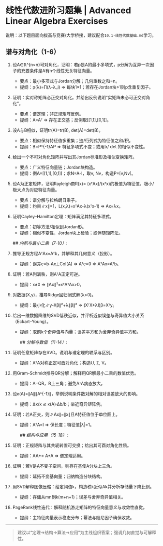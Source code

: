 # 线性代数进阶习题集 | Advanced Linear Algebra Exercises

说明：以下题目面向拔高与竞赛/大学桥接，建议配合`10.1-线性代数基础.md`学习。

## 谱与对角化（1-6）

1) 设A∈ℝ^{n×n}可对角化，证明：若p是A的最小多项式，p分解为互异一次因子的充要条件是A有n个线性无关特征向量。

   - 要点：最小多项式与Jordan分解；几何重数之和=n。
   - 提纲：p(λ)=∏(λ-λ_i) ⇒ 每块1×1；若存在Jordan块>1则p含重复因子。

2) 证明：实对称矩阵必正交对角化。并给出反例说明“实矩阵未必可正交对角化”。

   - 要点：谱定理；非正规矩阵反例。
   - 提纲：A=Aᵀ ⇒ 存在正交基；反例取[[1,1],[0,1]]。

3) 设A与B相似，证明tr(A)=tr(B), det(A)=det(B)。

   - 要点：相似保持特征值多重集；迹/行列式为特征值之和/积。
   - 提纲：B=P^{-1}AP ⇒ 特征多项式不变；或用tr/ det 的相似不变性。

4) 给出一个不可对角化矩阵并写出其Jordan标准形及相似变换矩阵。

   - 要点：广义特征向量链；Jordan块构造。
   - 提纲：例A=[[1,1],[0,1]]；求N=A-I，取v, Nv，构造P=[v,Nv]。

5) 设A为正定矩阵，证明Rayleigh商R(x)= (xᵀAx)/(xᵀx)的极值为特征值，极小/极大点为对应特征向量。

   - 要点：谱分解与拉格朗日乘子。
   - 提纲：约束∥x∥=1，L(x,λ)=xᵀAx-λ(xᵀx-1) ⇒ Ax=λx。

6) 证明Cayley–Hamilton定理：矩阵满足其特征多项式。

   - 要点：初等方法/相似到Jordan形。
   - 提纲：相似不变性，Jordan块上检验；或伴随矩阵法。

   *## 内积与最小二乘（7-10）*:

7) 推导正规方程AᵀAx=Aᵀb，并解释其几何意义（投影）。

   - 提纲：误差e=b-Ax⊥Col(A) ⇒ Aᵀe=0 ⇒ AᵀAx=Aᵀb。

8) 证明：若A列满秩，则AᵀA正定可逆。

   - 提纲：x≠0 ⇒ ∥Ax∥²=xᵀAᵀAx>0。

9) 对数据(X,y)，推导Ridge回归闭式解(λ>0)。

   - 提纲：最小化∥y-Xβ∥²+λ∥β∥² ⇒ (XᵀX+λI)β=Xᵀy。

10) 给出一维数据降维的SVD低秩近似，并评析近似误差与奇异值大小关系（Eckart–Young）。

    - 提纲：取前k个奇异值与向量；误差平方和为舍弃奇异值平方和。

      *## 分解与数值（11-14）*:

11) 证明任意矩阵存在SVD。说明与谱定理的联系与区别。

    - 提纲：AᵀA对称正定可酉对角化；构造U, Σ, V。

12) 用Gram-Schmidt推导QR分解；解释用QR解最小二乘的数值优势。

    - 提纲：A=QR，R上三角；避免AᵀA病态放大。

13) 设κ(A)=∥A∥∥A^{-1}∥，举例说明条件数对解的相对误差放大的影响。

    - 提纲：Δx/x ≲ κ(A)·Δb/b；举近奇异矩阵例。

14) 证明：若A正交，则∥Ax∥=∥x∥且A特征值位于单位圆上。

    - 提纲：AᵀA=I ⇒ 保长度；特征值|λ|=1。

      *## 结构与应用（15-18）*:

15) 证明：正规矩阵与其共轭转置可交换；给出其可酉对角化性质。

    - 提纲：AA*= A*A ⇒ 谱定理适用。

16) 证明：若V是A不变子空间，则存在基使A分块上三角。

    - 提纲：延拓不变基向量；归纳构造分块结构。

17) 用SVD解释图像压缩：给定阈值k，构造秩k近似Ak并分析存储量下降比例。

    - 提纲：存储从mn到k(m+n+1)；误差与舍弃奇异值相关。

18) PageRank线性迭代：解释随机游走矩阵的特征向量意义与收敛性直觉。

    - 提纲：主特征向量表示稳态分布；幂法与阻尼因子确保收敛。

---
> 建议以“定理→结构→算法→应用”为主线组织答案；强调几何直觉与可解释性。
